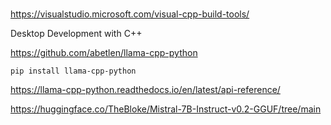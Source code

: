 #


https://visualstudio.microsoft.com/visual-cpp-build-tools/

Desktop Development with C++

https://github.com/abetlen/llama-cpp-python


`pip install llama-cpp-python`

https://llama-cpp-python.readthedocs.io/en/latest/api-reference/



https://huggingface.co/TheBloke/Mistral-7B-Instruct-v0.2-GGUF/tree/main
